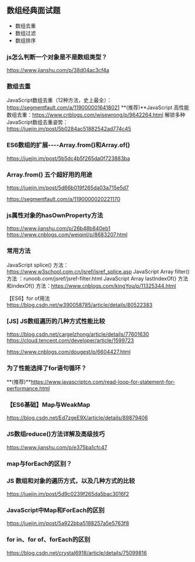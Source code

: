 ## 数组经典面试题

- 数组去重
- 数组过滤
- 数组排序


### js怎么判断一个对象是不是数组类型？
https://www.jianshu.com/p/38d04ac3cf4a

### 数组去重
JavaScript数组去重（12种方法，史上最全）：https://segmentfault.com/a/1190000016418021
**(推荐)**JavaScript 高性能数组去重：https://www.cnblogs.com/wisewrong/p/9642264.html
解锁多种JavaScript数组去重姿势： https://juejin.im/post/5b0284ac51882542ad774c45

### ES6数组的扩展----Array.from()和Array.of()
https://juejin.im/post/5b5dc4b5f265da0f723883ba

### Array.from() 五个超好用的用途
https://juejin.im/post/5d66b019f265da03a715e5d7

https://segmentfault.com/a/1190000020221170

### js属性对象的hasOwnProperty方法
https://www.jianshu.com/p/26b48b840eb1
https://www.cnblogs.com/weiqinl/p/8683207.html

### 常用方法
JavaScript splice() 方法：https://www.w3school.com.cn/jsref/jsref_splice.asp
JavaScript Array filter() 方法 ：runoob.com/jsref/jsref-filter.html
JavaScript Array lastIndexOf() 方法和indexOf() 方法：https://www.cnblogs.com/kingYou/p/11325344.html

【ES6】for of用法  https://blog.csdn.net/w390058785/article/details/80522383

### [JS] JS数组遍历的几种方式性能比较
https://blog.csdn.net/cargelzhong/article/details/77601630
https://cloud.tencent.com/developer/article/1599723

https://www.cnblogs.com/dougest/p/6604427.html

### 为了性能选择了for语句循环？
**(推荐)**https://www.javascriptcn.com/read-loop-for-statement-for-performance.html


### 【ES6基础】Map与WeakMap
https://blog.csdn.net/Ed7zgeE9X/article/details/89879406

### JS数组reduce()方法详解及高级技巧
https://www.jianshu.com/p/e375ba1cfc47


### map与forEach的区别？
### JS 数组和对象的遍历方式，以及几种方式的比较

https://juejin.im/post/5d9c0239f265da5bac3016f2


### JavaScript中Map和ForEach的区别
https://juejin.im/post/5a922bba5188257a5e5763f8

### for in、for of、forEach的区别
https://blog.csdn.net/crystal6918/article/details/75099816